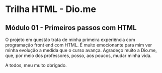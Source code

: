 # Trilha HTML - Dio.me

## Módulo 01 - Primeiros passos com HTML

O projeto em questão trata de minha primeira experiência com programação front end com HTML. É muito emocionante para mim ver minha evolução a medida que o curso avança. Agradeço muito a Dio.me, que, por meio dos professores, posso, aos poucos, mudar minha vida.

A todos, meu muito obrigado.